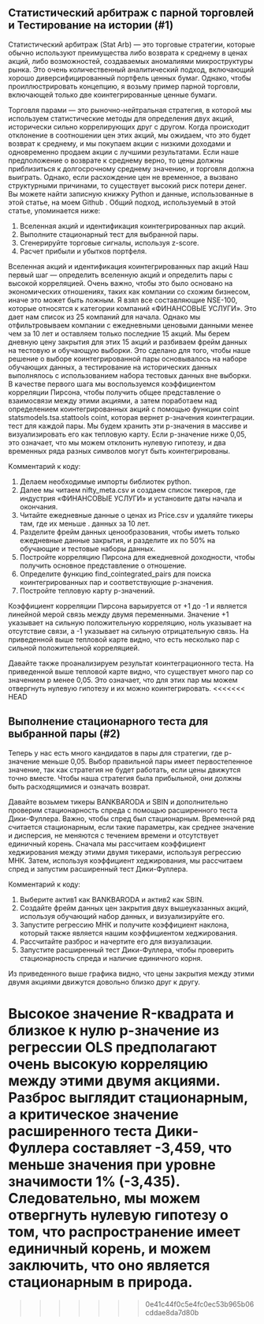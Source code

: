 ## Статистический арбитраж с парной торговлей и Тестирование на истории (#1)

Статистический арбитраж (Stat Arb) — это торговые стратегии, которые обычно используют
преимущества либо возврата к среднему в ценах акций, либо возможностей, создаваемых аномалиями
микроструктуры рынка. Это очень количественный аналитический подход, включающий хорошо
диверсифицированный портфель ценных бумаг. Однако, чтобы проиллюстрировать концепцию, я
возьму пример парной торговли, включающей только две коинтегрированные ценные бумаги.

Торговля парами — это рыночно-нейтральная стратегия, в которой мы используем статистические
методы для определения двух акций, исторически сильно коррелирующих друг с другом. Когда происходит
отклонение в соотношении цен этих акций, мы ожидаем, что это будет возврат к среднему, и мы покупаем
акции с низкими доходами и одновременно продаем акции с лучшими результатами. Если наше
предположение о возврате к среднему верно, то цены должны приблизиться к долгосрочному среднему
значению, и торговля должна выиграть. Однако, если расхождение цен не временное, а вызвано
структурными причинами, то существует высокий риск потери денег. Вы можете найти записную книжку
Python и данные, использованные в этой статье, на моем Github . Общий подход, используемый в этой
статье, упоминается ниже:

1. Вселенная акций и идентификация коинтегрированных пар акций.
2. Выполните стационарный тест для выбранной пары.
3. Сгенерируйте торговые сигналы, используя z-score.
4. Расчет прибыли и убытков портфеля.

Вселенная акций и идентификация коинтегрированных пар акций
Наш первый шаг — определить вселенную акций и определить пары с высокой
корреляцией. Очень важно, чтобы это было основано на экономических отношениях,
таких как компании со схожим бизнесом, иначе это может быть ложным. Я взял все
составляющие NSE-100, которые относятся к категории компаний «ФИНАНСОВЫЕ УСЛУГИ».
Это дает нам список из 25 компаний для начала. Однако мы отфильтровываем компании с
ежедневными ценовыми данными менее чем за 10 лет и оставляем только последние 15 акций.
Мы берем дневную цену закрытия для этих 15 акций и разбиваем фрейм данных на тестовую и
обучающую выборки. Это сделано для того, чтобы наше решение о выборе коинтегрированной пары
основывалось на наборе обучающих данных, а тестирование на исторических данных выполнялось с
использованием набора тестовых данных вне выборки. В качестве первого шага мы воспользуемся
коэффициентом корреляции Пирсона, чтобы получить общее представление о взаимосвязи между этими
акциями, а затем поработаем над определением коинтегрированных акций с помощью функции coint
statsmodels.tsa.stattools coint, которая вернет p-значения коинтеграции. тест для каждой пары. Мы будем
хранить эти p-значения в массиве и визуализировать его как тепловую карту. Если p-значение ниже 0,05,
это означает, что мы можем отклонить нулевую гипотезу, и два временных ряда разных символов могут
быть коинтегрированы.

Kомментарий к коду:
1. Делаем необходимые импорты библиотек python.
2. Далее мы читаем nifty_meta.csv и создаем список тикеров, где индустрия
«ФИНАНСОВЫЕ УСЛУГИ» и установите даты начала и окончания.
3. Читайте ежедневные данные о ценах из Price.csv и удаляйте тикеры там, где их меньше .
данных за 10 лет.
4. Разделите фрейм данных ценообразования, чтобы иметь только ежедневные данные закрытия, и разделите их
по 50% на обучающие и тестовые наборы данных.
5. Постройте корреляцию Пирсона для ежедневной доходности, чтобы получить основное представление о
отношение.
6. Определите функцию find_cointegrated_pairs для поиска коинтегрированных пар и
соответствующие p-значения.
7. Постройте тепловую карту p-значений.

Коэффициент корреляции Пирсона варьируется от +1 до -1 и является линейной мерой
связь между двумя переменными. Значение +1 указывает на сильную положительную
корреляцию, ноль указывает на отсутствие связи, а -1 указывает на сильную
отрицательную связь. На приведенной выше тепловой карте видно, что есть несколько пар с
сильной положительной корреляцией.

Давайте также проанализируем результат коинтеграционного теста. На приведенной выше
тепловой карте видно, что существует много пар со значением p менее 0,05. Это означает, что для
этих пар мы можем отвергнуть нулевую гипотезу и их можно коинтегрировать.
<<<<<<< HEAD

## Выполнение стационарного теста для выбранной пары (#2)

Теперь у нас есть много кандидатов в пары для стратегии, где p-значение меньше 0,05. Выбор
правильной пары имеет первостепенное значение, так как стратегия не будет работать, если цены
движутся точно вместе. Чтобы наша стратегия была прибыльной, они должны быть расходящимися и
означать возврат.

Давайте возьмем тикеры BANKBARODA и SBIN и дополнительно проверим стационарность спреда
с помощью расширенного теста Дики-Фуллера. Важно, чтобы спред был стационарным. Временной
ряд считается стационарным, если такие параметры, как среднее значение и дисперсия, не
меняются с течением времени и отсутствует единичный корень. Сначала мы рассчитаем коэффициент
хеджирования между этими двумя тикерами, используя регрессию МНК. Затем, используя коэффициент
хеджирования, мы рассчитаем спред и запустим расширенный тест Дики-Фуллера.

Комментарий к коду:
1. Выберите актив1 как BANKBARODA и актив2 как SBIN.
2. Создайте фрейм данных цен закрытия двух вышеуказанных акций, используя обучающий набор
данных, и визуализируйте его.
3. Запустите регрессию МНК и получите коэффициент наклона, который также является нашим коэффициентом хеджирования.
4. Рассчитайте разброс и начертите его для визуализации.
5. Запустите расширенный тест Дики-Фуллера, чтобы проверить стационарность спреда и
наличие единичного корня.

Из приведенного выше графика видно, что цены закрытия между этими двумя акциями движутся довольно
близко друг к другу.

Высокое значение R-квадрата и близкое к нулю p-значение из регрессии OLS предполагают очень высокую
корреляцию между этими двумя акциями. Разброс выглядит стационарным, а критическое значение
расширенного теста Дики-Фуллера составляет -3,459, что меньше значения при уровне значимости 1%
(-3,435). Следовательно, мы можем отвергнуть нулевую гипотезу о том, что распространение имеет
единичный корень, и можем заключить, что оно является стационарным в
природа.
=======
>>>>>>> 0e41c44f0c5e4fc0ec53b965b06cddae8da7d80b
